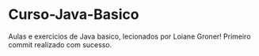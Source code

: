 # Curso-Java-Basico

Aulas e exercicios de Java basico, lecionados por Loiane Groner!
Primeiro commit realizado com sucesso.
